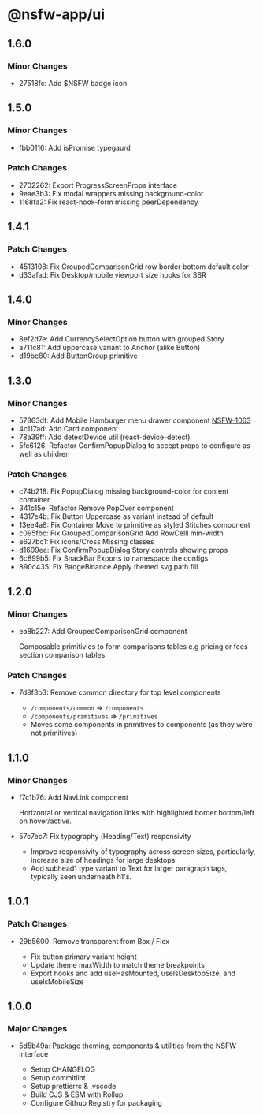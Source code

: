 # @nsfw-app/ui

## 1.6.0

### Minor Changes

- 27518fc: Add \$NSFW badge icon

## 1.5.0

### Minor Changes

- fbb0116: Add isPromise typegaurd

### Patch Changes

- 2702262: Export ProgressScreenProps interface
- 9eae3b3: Fix modal wrappers missing background-color
- 1168fa2: Fix react-hook-form missing peerDependency

## 1.4.1

### Patch Changes

- 4513108: Fix GroupedComparisonGrid row border bottom default color
- d33afad: Fix Desktop/mobile viewport size hooks for SSR

## 1.4.0

### Minor Changes

- 8ef2d7e: Add CurrencySelectOption button with grouped Story
- a711c81: Add uppercase variant to Anchor (alike Button)
- d19bc80: Add ButtonGroup primitive

## 1.3.0

### Minor Changes

- 57863df: Add Mobile Hamburger menu drawer component [NSFW-1063](#6)
- 4c117ad: Add Card component
- 78a39ff: Add detectDevice util (react-device-detect)
- 5fc6126: Refactor ConfirmPopupDialog to accept props to configure as well as children

### Patch Changes

- c74b218: Fix PopupDialog missing background-color for content container
- 341c15e: Refactor Remove PopOver component
- 4317e4b: Fix Button Uppercase as variant instead of default
- 13ee4a8: Fix Container Move to primitive as styled Stitches component
- c095fbc: Fix GroupedComparisonGrid Add RowCelll min-width
- e627bc1: Fix icons/Cross Missing classes
- d1609ee: Fix ConfirmPopupDialog Story controls showing props
- 6c899b5: Fix SnackBar Exports to namespace the configs
- 890c435: Fix BadgeBinance Apply themed svg path fill

## 1.2.0

### Minor Changes

- ea8b227: Add GroupedComparisonGrid component

  Composable primitivies to form comparisons tables e.g pricing or fees section comparison tables

### Patch Changes

- 7d8f3b3: Remove common directory for top level components

  - `/components/common` => `/components`
  - `/components/primitives` => `/primitives`
  - Moves some components in primitives to components (as they were not primitives)

## 1.1.0

### Minor Changes

- f7c1b76: Add NavLink component

  Horizontal or vertical navigation links with highlighted border bottom/left on hover/active.

- 57c7ec7: Fix typography (Heading/Text) responsivity

  - Improve responsivity of typography across screen sizes, particularly, increase size of headings for large desktops
  - Add subhead1 type variant to Text for larger paragraph tags, typically seen underneath h1's.

## 1.0.1

### Patch Changes

- 29b5600: Remove transparent from Box / Flex

  - Fix button primary variant height
  - Update theme maxWidth to match theme breakpoints
  - Export hooks and add useHasMounted, useIsDesktopSize, and useIsMobileSize

## 1.0.0

### Major Changes

- 5d5b49a: Package theming, components & utilities from the NSFW interface

  - Setup CHANGELOG
  - Setup commitlint
  - Setup prettierrc & .vscode
  - Build CJS & ESM with Rollup
  - Configure Github Registry for packaging
